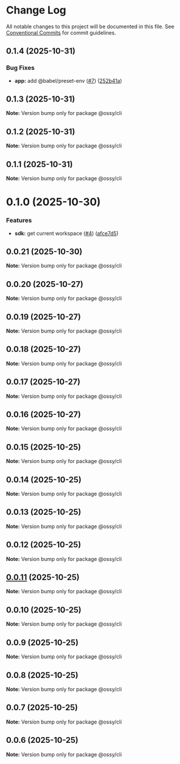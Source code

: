 # Change Log

All notable changes to this project will be documented in this file.
See [Conventional Commits](https://conventionalcommits.org) for commit guidelines.

## 0.1.4 (2025-10-31)


### Bug Fixes

* **app:** add @babel/preset-env ([#7](https://github.com/ossy-se/packages/issues/7)) ([252b41a](https://github.com/ossy-se/packages/commit/252b41a6d4e3d7d3750661091c97186b0d9cdde2))





## 0.1.3 (2025-10-31)

**Note:** Version bump only for package @ossy/cli





## 0.1.2 (2025-10-31)

**Note:** Version bump only for package @ossy/cli





## 0.1.1 (2025-10-31)

**Note:** Version bump only for package @ossy/cli





# 0.1.0 (2025-10-30)


### Features

* **sdk:** get current workspace ([#4](https://github.com/ossy-se/packages/issues/4)) ([afce7d5](https://github.com/ossy-se/packages/commit/afce7d5787af42691f62c9eba672ea1be000e19e))





## 0.0.21 (2025-10-30)

**Note:** Version bump only for package @ossy/cli





## 0.0.20 (2025-10-27)

**Note:** Version bump only for package @ossy/cli





## 0.0.19 (2025-10-27)

**Note:** Version bump only for package @ossy/cli





## 0.0.18 (2025-10-27)

**Note:** Version bump only for package @ossy/cli





## 0.0.17 (2025-10-27)

**Note:** Version bump only for package @ossy/cli





## 0.0.16 (2025-10-27)

**Note:** Version bump only for package @ossy/cli





## 0.0.15 (2025-10-25)

**Note:** Version bump only for package @ossy/cli





## 0.0.14 (2025-10-25)

**Note:** Version bump only for package @ossy/cli





## 0.0.13 (2025-10-25)

**Note:** Version bump only for package @ossy/cli





## 0.0.12 (2025-10-25)

**Note:** Version bump only for package @ossy/cli





## [0.0.11](https://github.com/ossy-se/packages/compare/@ossy/cli@0.0.10...@ossy/cli@0.0.11) (2025-10-25)

**Note:** Version bump only for package @ossy/cli





## 0.0.10 (2025-10-25)

**Note:** Version bump only for package @ossy/cli





## 0.0.9 (2025-10-25)

**Note:** Version bump only for package @ossy/cli





## 0.0.8 (2025-10-25)

**Note:** Version bump only for package @ossy/cli





## 0.0.7 (2025-10-25)

**Note:** Version bump only for package @ossy/cli





## 0.0.6 (2025-10-25)

**Note:** Version bump only for package @ossy/cli
